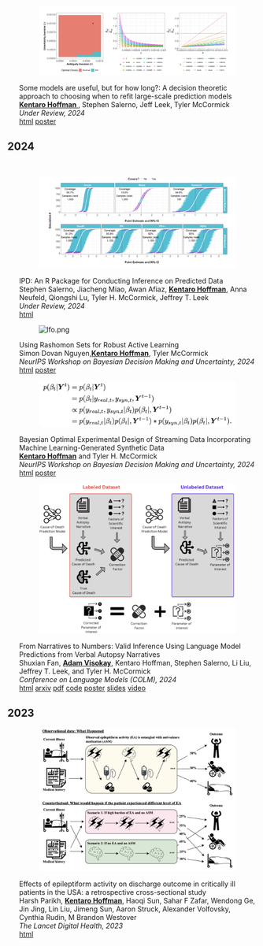 <body>
    <div class="container">
        <h1></h1>
        <article>
            <br>
            <div class="publications">
                <ol class="bibliography">
                    <div class="row">
                        <div class="col-sm-2">
                            <figure>
                                <picture>
                                <img src="/assets/img/publication_preview/refit.png" class="img-fluid rounded" alt="lfo.png">
                                </picture>
                            </figure>
                        </div>
                        <div class="col-sm-10">
                            <div class="title">Some models are useful, but for how long?: A decision theoretic approach to choosing when to refit large-scale prediction models</div>
                            <div class="author">
                                <u><strong> Kentaro Hoffman </strong></u>, Stephen Salerno, Jeff Leek, Tyler McCormick
                            </div>
                            <div class="periodical">
                                <em>Under Review, 2024</em>
                            </div>
                            <div class="links">
                                <a href="https://arxiv.org/abs/2405.13926" class="btn btn-sm btn-outline-primary" target="_blank">html</a>
                                <a href="/assets/When_to_Refit_Poster.pdf" class="btn btn-sm btn-outline-primary" target="_blank">poster</a>
                            </div>
                        </div>
                    </div>
                </ol>
                <h2 class="bibliography">2024</h2>
                <br>
                <ol class="bibliography">
                    <div class="row">
                        <div class="col-sm-2">
                            <figure>
                                <picture>
                                <img src="/assets/img/publication_preview/ipd_package.png" class="img-fluid rounded" alt="lfo.png">
                                </picture>
                            </figure>
                        </div>
                        <div class="col-sm-10">
                            <div class="title">IPD: An R Package for Conducting Inference on Predicted Data</div>
                            <div class="author">
                                Stephen Salerno, Jiacheng Miao, Awan Afiaz, <u><strong>Kentaro Hoffman</strong></u>, Anna Neufeld, Qiongshi Lu, Tyler H. McCormick, Jeffrey T. Leek
                            </div>
                            <div class="periodical">
                                <em>Under Review, 2024</em>
                            </div>
                            <div class="links">
                                <a href="https://arxiv.org/abs/2410.09665" class="btn btn-sm btn-outline-primary" target="_blank">html</a>
                            </div>
                        </div>
                    </div>
                </ol>
                <ol class="bibliography">
                    <div class="row">
                        <div class="col-sm-2">
                            <figure>
                                <picture>
                                <img src="/assets/img/publication_preview/rashomon.png" class="img-fluid rounded" alt="lfo.png">
                                </picture>
                            </figure>
                        </div>
                        <div class="col-sm-10">
                            <div class="title">Using Rashomon Sets for Robust Active Learning</div>
                            <div class="author">
                                Simon Dovan Nguyen,<u><strong>Kentaro Hoffman</strong></u>, Tyler McCormick
                            </div>
                            <div class="periodical">
                                <em>NeurIPS Workshop on Bayesian Decision Making and Uncertainty, 2024</em>
                            </div>
                            <div class="links">
                                <a href="https://openreview.net/pdf?id=1d2tQi9keK" class="btn btn-sm btn-outline-primary" target="_blank">html</a>
                                <a href="/assets/Rashomon_BDU_Poster.pdf" class="btn btn-sm btn-outline-primary" target="_blank">poster</a>
                            </div>
                        </div>
                    </div>
                </ol>
                <ol class="bibliography">
                    <div class="row">
                        <div class="col-sm-2">
                            <figure>
                                <picture>
                                <img src="/assets/img/publication_preview/bayes_drift.png" class="img-fluid rounded" alt="lfo.png">
                                </picture>
                            </figure>
                        </div>
                        <div class="col-sm-10">
                            <div class="title">Bayesian Optimal Experimental Design of Streaming Data Incorporating Machine Learning-Generated Synthetic Data</div>
                            <div class="author">
                                <u><strong>Kentaro Hoffman</strong></u> and Tyler H. McCormick
                            </div>
                            <div class="periodical">
                                <em>NeurIPS Workshop on Bayesian Decision Making and Uncertainty, 2024</em>
                            </div>
                            <div class="links">
                                <a href="https://openreview.net/pdf?id=RKxzpg9Kta" class="btn btn-sm btn-outline-primary" target="_blank">html</a>
                                <a href="/assets/Bayes_Exp_Poster.pdf" class="btn btn-sm btn-outline-primary" target="_blank">poster</a>
                            </div>
                        </div>
                    </div>
                </ol>
                <ol class="bibliography">
                    <div class="row">
                        <div class="col-sm-2">
                            <figure>
                                <picture>
                                <img src="/assets/img/publication_preview/va.png" class="img-fluid rounded" alt="va.png">
                                </picture>
                            </figure>
                        </div>
                        <div class="col-sm-10">
                            <div class="title">From Narratives to Numbers: Valid Inference Using Language Model Predictions from Verbal Autopsy Narratives</div>
                            <div class="author">
                                Shuxian Fan, <u><strong>Adam Visokay</strong></u>, Kentaro Hoffman, Stephen Salerno, Li Liu, Jeffrey T. Leek, and Tyler H. McCormick
                            </div>
                            <div class="periodical">
                                <em>Conference on Language Models (COLM), 2024</em>
                            </div>
                            <div class="links">
                                <a href="https://openreview.net/forum?id=QbCHlIqbDJ#discussion" class="btn btn-sm btn-outline-primary" target="_blank">html</a>
                                <a href="https://arxiv.org/abs/2404.02438" class="btn btn-sm btn-outline-primary" target="_blank">arxiv</a>
                                <a href="/assets/visokay2024va.pdf" class="btn btn-sm btn-outline-primary">pdf</a>
                                <a href="https://github.com/avisokay/va_nlp/" class="btn btn-sm btn-outline-primary" target="_blank">code</a>
                                <a href="/assets/visokay2024va_poster.pdf" class="btn btn-sm btn-outline-primary">poster</a>
                                <a href="/assets/escience_IPD.pdf" class="btn btn-sm btn-outline-primary">slides</a>
                                <a href="https://www.youtube.com/watch?v=3iF826EnwRk" class="btn btn-sm btn-outline-primary">video</a>
                            </div>
                        </div>
                    </div>
                </ol>
                <h2 class="bibliography">2023</h2>
                <ol class="bibliography">
                    <div class="row">
                        <div class="col-sm-2">
                            <figure>
                                <picture>
                                    <img src="/assets/img/publication_preview/iic.png" class="img-fluid rounded" alt="iic.png">
                                </picture>
                            </figure>
                        </div>
                        <div class="col-sm-10">
                            <div class="title">Effects of epileptiform activity on discharge outcome in critically ill patients in the USA: a retrospective cross-sectional study</div>
                            <div class="author">
                                Harsh Parikh, <u><strong>Kentaro Hoffman</strong></u>, Haoqi Sun, Sahar F Zafar, Wendong Ge, Jin Jing, Lin Liu, Jimeng Sun, Aaron Struck, Alexander Volfovsky, Cynthia Rudin, M Brandon Westover
                            </div>
                            <div class="periodical">
                                <em>The Lancet Digital Health, 2023
                                </em>
                            </div>
                            <div class="links">
                                <a href="https://www.thelancet.com/journals/landig/article/PIIS2589-7500(23)00088-2/fulltext" class="btn btn-sm btn-outline-primary" target="_blank">html</a>
                            </div>
                        </div>
                    </div>
                </ol>
                <h2 class="bibliography"></h2>
                <!-- <h2 class="bibliography"></h2>
                <ol class="bibliography">
                    <div class="row">
                        <div class="col-sm-2">
                            <figure>
                                <picture>
                                    <img src="/assets/img/publication_preview/ard.png" class="img-fluid rounded" alt="ard.png">
                                </picture>
                            </figure>
                        </div>
                        <div class="col-sm-10">
                            <div class="title">Aggregated Relational Data Primer</div>
                            <div class="author">
                                <u><strong>Adam Visokay</strong></u>
                            </div>
                            <div class="links">
                                <a href="https://avisokay.shinyapps.io/uw_ard_viz/" class="btn btn-sm btn-outline-primary" target="_blank">html</a>
                            </div>
                        </div>
                    </div>
                </ol> -->
            </div>
        </article>


